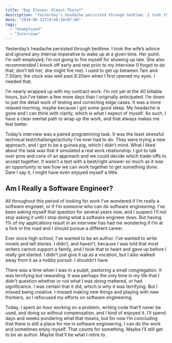 ```yaml
---
title: "Day Eleven: Almost There?"
description: "Yesterday’s headache persisted through bedtime. I took the wife’s advice and ignored any internal imperative to wake up at a given time. Her point: I’m self-employed; I’m not going to fire myself for showing up late. She also recommended I knock off early and rest prior to my interview (I forgot to do that; don’t tell her, she might fire me). I used to get up between 7am and 7:30am; the clock was well past 8:20am when I first opened my eyes. I needed that."
date: "2019-06-11T19:48:18+07:00"
tags:
  - "Unemployed"
  - "Interview"
---
```


Yesterday’s headache persisted through bedtime. I took the wife’s advice and ignored any internal imperative to wake up at a given time. Her point: I’m self-employed; I’m not going to fire myself for showing up late. She also recommended I knock off early and rest prior to my interview (I forgot to do that; don’t tell her, she might fire me). I used to get up between 7am and 7:30am; the clock was well past 8:20am when I first opened my eyes. I needed that.

I’m nearly wrapped up with my contract work. I’m not yet at the 40 billable hours, but I’ve taken a few more days than I originally anticipated. I’m down to just the detail work of testing and correcting edge cases. It was a more relaxed morning, maybe because I got some good sleep. My headache is gone and I can think with clarity, which is what I expect of myself. As such, I have a clear mental path to wrap up the work, and that always makes me feel better.

Today’s interview was a paired programming task. It was the least stressful technical test/challenge/activity I’ve ever had to do. They were trying a new approach, and I got to be a guinea pig, which I didn’t mind. What I liked about the task was that it simulated a real work relationship. I got to talk over pros and cons of an approach and we could decide which trade-offs to accept together. It wasn’t a test with a best/right answer so much as it was an opportunity to see how we can work together to get something done. Dare I say it, I might have even enjoyed myself a little.

## Am I Really a Software Engineer?

All throughout this period of looking for work I’ve wondered if I’m really a software engineer, or if I’m someone who can do software engineering. I’ve been asking myself that question for several years now, and I suspect I’ll not stop asking it until I stop doing what a software engineer does. But having 1% of my applications result in an interview has had me wondering if I’m at a fork in the road and I should pursue a different career.

Ever since high school, I’ve wanted to be an author. I’ve wanted to write novels and tell stories. I didn’t, and haven’t, because I was told that most writers cannot support a family, and I took that to heart and gave up before I really got started. I didn’t just give it up as a vocation, but I also walked away from it as a hobby pursuit. I shouldn’t have.

There was a time when I was in a pulpit, pastoring a small congregation. It was terrifying but rewarding. It was perhaps the only time in my life that I didn’t question whether or not what I was doing mattered, or had significance. I was certain that it did, which is why it was terrifying. But I missed being creative. I missed making new things and playing with new frontiers, so I refocused my efforts on software engineering.

Today, I spent an hour working on a problem, writing code that’ll never be used, and doing so without compensation, and I kind of enjoyed it. I’ll spend days and weeks pondering what that means, but for now I’m concluding that there is still a place for me in software engineering. I can do the work and sometimes enjoy myself. That counts for something. Maybe I’ll still get to be an author. Maybe that’ll be what I retire _to_.